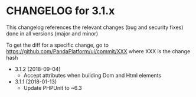 CHANGELOG for 3.1.x
===================

This changelog references the relevant changes (bug and security fixes) done in all versions (major and minor)

To get the diff for a specific change, go to https://github.com/PandaPlatform/ui/commit/XXX where XXX is the change hash

* 3.1.2 (2018-09-04)
  * Accept attributes when building Dom and Html elements
* 3.1.1 (2018-01-13)
  * Update PHPUnit to ~6.3
